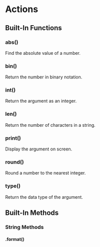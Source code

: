 # Actions

## Built-In Functions
### abs()
Find the absolute value of a number.
### bin()
Return the number in binary notation.
### int()
Return the argument as an integer.
### len()
Return the number of characters in a string.
### print()
Display the argument on screen.
### round()
Round a number to the nearest integer.
### type()
Return the data type of the argument.

## Built-In Methods
### String Methods 
#### .format()
